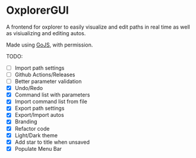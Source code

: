 # OxplorerGUI

A frontend for oxplorer to easily visualize and edit paths in real time as well as visiualizing and editing autos.

Made using [GoJS](https://gojs.net/latest/index.html), with permission.

TODO:

- [ ] Import path settings
- [ ] Github Actions/Releases
- [ ] Better parameter validation
- [x] Undo/Redo
- [x] Command list with parameters
- [x] Import command list from file
- [x] Export path settings
- [x] Export/Import autos
- [x] Branding
- [x] Refactor code
- [x] Light/Dark theme
- [x] Add star to title when unsaved
- [x] Populate Menu Bar
